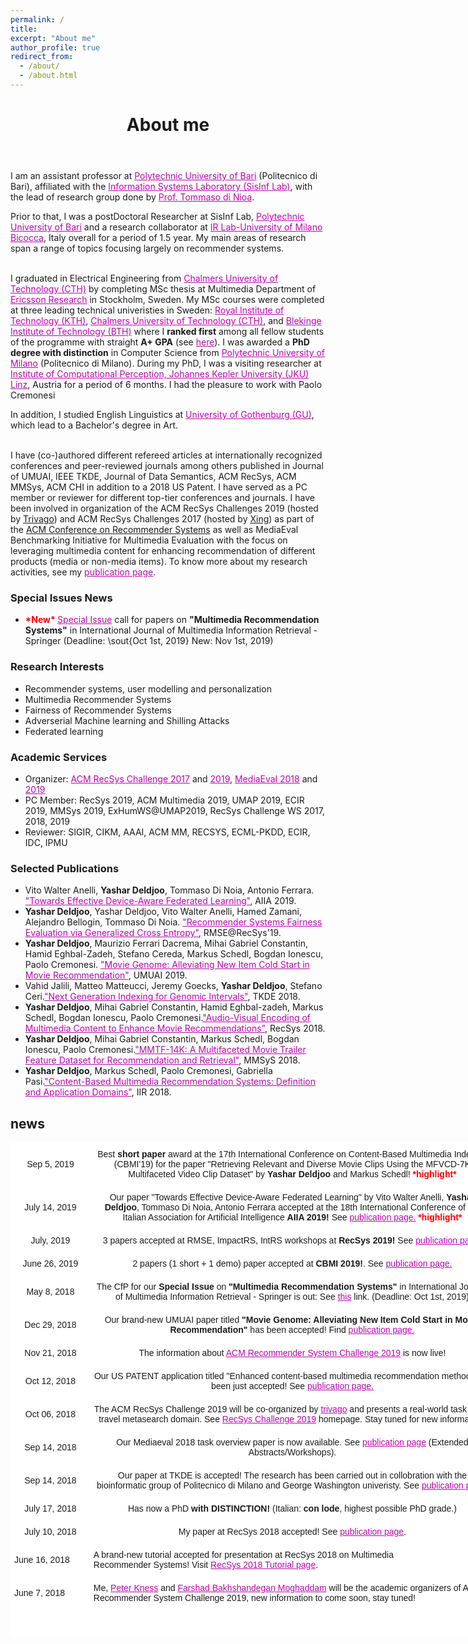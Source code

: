 ```yaml
---
permalink: /
title:
excerpt: "About me"
author_profile: true
redirect_from:
  - /about/
  - /about.html
---
```


<header class="post-header">
<h1 class="post-title">About me</h1>
</header>



<p> I am an assistant professor at  <a href="http://www.en.poliba.it/" target="\_blank" style="color: #B509AC">Polytechnic University of Bari</a> (Politecnico di Bari), affiliated with the  <a href="http://sisinflab.poliba.it/research/" target="\_blank" style="color: #B509AC">Information Systems Laboratory (SisInf Lab)</a>, with the lead of research group done by <a href="http://sisinflab.poliba.it/dinoia/" target="\_blank" style="color: #B509AC">Prof. Tommaso di Nioa</a>. 

Prior to that, I was a postDoctoral Researcher at SisInf Lab, <a href="http://www.en.poliba.it/" target="\_blank" style="color: #B509AC">Polytechnic University of Bari</a> and a research collaborator at <a href="http://www.ir.disco.unimib.it/" target="\_blank" style="color: #B509AC">IR Lab-University of Milano Bicocca</a>, Italy overall for a period of 1.5 year. My main areas of research span a range of topics focusing largely on recommender systems. <br> <br>

I graduated in Electrical Engineering from <a href="https://www.chalmers.se/en/Pages/default.aspx" target="\_blank" style="color: #B509AC">Chalmers University of Technology (CTH)</a> by completing MSc thesis at Multimedia Department of <a href="https://www.ericsson.com/en/future-technologies" target="\_blank" style="color: #B509AC">Ericsson Research</a> in Stockholm, Sweden. My MSc courses were completed at three leading technical univeristies in Sweden: <a href="https://www.kth.se/en" target="\_blank" style="color: #B509AC">Royal Institute of Technology (KTH)</a>, <a href="https://www.chalmers.se/en/Pages/default.aspx" target="\_blank" style="color: #B509AC">Chalmers University of Technology (CTH)</a>, and <a href="https://www.chalmers.se/en/Pages/default.aspx" target="\_blank" style="color: #B509AC">Blekinge Institute of Technology (BTH)</a> where I <b>ranked first</b> among all fellow students of the programme with straight <b>A+ GPA</b> (see <a href="https://drive.google.com/file/d/1Yq5SGot98PPe5_Zsy-Hnbuo9GMGFTcCg/view?usp=sharing" target="\_blank" style="color: #B509AC">here</a>). I was awarded a <b>PhD degree with distinction</b> in Computer Science from <a href="http://www.en.poliba.it/" target="\_blank" style="color: #B509AC">Polytechnic University of Milano</a> (Politecnico di Milano). During my PhD, I was a visiting researcher at <a href="https://www.jku.at/en/institute-of-computational-perception/" target="\_blank" style="color: #B509AC"> Institute of Computational Perception, Johannes Kepler University (JKU) Linz</a>, Austria for a period of 6 months. I had the pleasure to work with Paolo Cremonesi

In addition, I studied English Linguistics at <a href="https://www.gu.se/english" target="\_blank" style="color: #B509AC"> University of Gothenburg (GU)</a>, which lead to a Bachelor's degree in Art. <br> <br>


I have (co-)authored different refereed articles at internationally recognized conferences and peer-reviewed journals among others published in Journal of UMUAI, IEEE TKDE, Journal of Data Semantics, ACM RecSys, ACM MMSys, ACM CHI in addition to a 2018 US Patent. I have served as a PC member or reviewer for different top-tier conferences and journals. I have been involved in organization of the ACM RecSys Challenges 2019 (hosted by <a href="http://www.recsyschallenge.com/2019/">Trivago</a>) and ACM RecSys Challenges 2017 (hosted by <a href="http://www.recsyschallenge.com/2017/">Xing</a>) as part of the <a href="https://recsys.acm.org">ACM Conference on Recommender Systems</a> as well as MediaEval Benchmarking Initiative for Multimedia Evaluation with the focus on leveraging multimedia content for enhancing recommendation of different products (media or non-media items). To know more about my research activities, see my <a href="https://yasdel.github.io/publications/" target="\_blank" style="color: #B509AC">publication page</a>.</p>

  <h3>Special Issues News</h3>

<ul>
  <li> <font color="red"><b>*New* </b></font> <a href="http://www.cp.jku.at/journals/ijmir_2019_cfp.html" target="\_blank" style="color: #B509AC">Special Issue</a> call for papers on <b>"Multimedia Recommendation Systems"</b> in International Journal of Multimedia Information Retrieval - Springer (Deadline: \sout{Oct 1st, 2019} New: Nov 1st, 2019) </li>
</ul>

<h3>Research Interests</h3>

<ul>
  <li> Recommender systems, user modelling and personalization </li>
  <li> Multimedia Recommender Systems</li>
  <li> Fairness of Recommender Systems</li>
  <li> Adverserial Machine learning and Shilling Attacks</li>
  <li> Federated learning </li>
</ul>

<h3>Academic Services</h3>

<ul>
  <li> Organizer: <a href="https://recsys.acm.org/recsys17/challenge/" style="color: #B509AC">ACM RecSys Challenge 2017</a> and <a href="https://recsys.acm.org/recsys19/" style="color: #B509AC">2019</a>, <a href="http://www.multimediaeval.org/mediaeval2018/content4recsys/index.html" style="color: #B509AC">MediaEval 2018</a> and <a href="" style="color: #B509AC">2019</a>   </li>
  <li> PC Member: RecSys 2019, ACM Multimedia 2019, UMAP 2019, ECIR 2019, MMSys 2019, ExHumWS@UMAP2019, RecSys Challenge WS 2017, 2018, 2019
  </li>
  <li> Reviewer: SIGIR, CIKM, AAAI, ACM MM, RECSYS, ECML-PKDD, ECIR, IDC, IPMU </li>
</ul>

<h3>Selected Publications</h3>

<ul>
  <li> Vito Walter Anelli, <b>Yashar Deldjoo</b>, Tommaso Di Noia, Antonio Ferrara. <a href="https://arxiv.org/pdf/1908.07420.pdf" style="color: #B509AC">"Towards Effective Device-Aware Federated Learning"</a>, AIIA 2019.  </li>
  <li> <b>Yashar Deldjoo</b>, Yashar Deldjoo, Vito Walter Anelli, Hamed Zamani, Alejandro Bellogin, Tommaso Di Noia. <a href="http://ceur-ws.org/Vol-2440/short3.pdf" style="color: #B509AC">"Recommender Systems Fairness Evaluation via Generalized Cross Entropy"</a>, RMSE@RecSys'19.  </li>
  <li> <b>Yashar Deldjoo</b>, Maurizio Ferrari Dacrema, Mihai Gabriel Constantin, Hamid Eghbal-Zadeh, Stefano Cereda, Markus Schedl, Bogdan Ionescu, Paolo Cremonesi. <a href="https://doi.org/10.1007/s11257-019-09221-y" style="color: #B509AC">"Movie Genome: Alleviating New Item Cold Start in Movie Recommendation"</a>, UMUAI 2019.  </li>
 <li> Vahid Jalili, Matteo Matteucci, Jeremy Goecks, <b>Yashar Deldjoo</b>, Stefano Ceri.<a href="http://yasdel.github.io/files/Di4TKDE.pdf" style="color: #B509AC">"Next Generation Indexing for Genomic Intervals"</a>, TKDE 2018. </li>
  <li> <b>Yashar Deldjoo</b>, Mihai Gabriel Constantin, Hamid Eghbal-zadeh, Markus Schedl, Bogdan Ionescu, Paolo Cremonesi.<a href="https://doi.org/10.1145/3240323.3240407" style="color: #B509AC">"Audio-Visual Encoding of Multimedia Content to Enhance Movie Recommendations"</a>, RecSys 2018. </li>
  <li> <b>Yashar Deldjoo</b>, Mihai Gabriel Constantin, Markus Schedl, Bogdan Ionescu, Paolo Cremonesi.<a href="http://yasdel.github.io/files/MMSys2018_deldjoo.pdf" style="color: #B509AC">"MMTF-14K: A Multifaceted Movie Trailer Feature Dataset for Recommendation and Retrieval"</a>, MMSyS 2018. </li>
  <li> <b>Yashar Deldjoo</b>, Markus Schedl, Paolo Cremonesi, Gabriella Pasi.<a href="http://ceur-ws.org/Vol-2140/paper15.pdf" style="color: #B509AC">"Content-Based Multimedia Recommendation Systems: Definition and Application Domains"</a>, IIR 2018. </li>
</ul>



<div class="news">
<h2>news</h2>


<style type="text/css">
.tg  {border-collapse:collapse;border-spacing:0;}
.tg td{font-family:Arial, sans-serif;font-size:14px;padding:10px 5px;border-style:solid;border-width:1px;overflow:hidden;word-break:normal;border-color:black;}
.tg th{font-family:Arial, sans-serif;font-size:14px;font-weight:normal;padding:10px 5px;border-style:solid;border-width:1px;overflow:hidden;word-break:normal;border-color:black;}
.tg .tg-xivq{background-color:#ffffff;border-color:#ffffff}
</style>
<table class="tg" style="undefined;table-layout: fixed; width: 775px">
<colgroup>
<col style="width: 127px">
<col style="width: 648px">
</colgroup>
 <tr>
    <th class="tg-xivq">Sep 5, 2019</th>
    <th class="tg-xivq"> Best <b> short paper</b> award at the 17th International Conference on Content-Based Multimedia Indexing (CBMI'19) for the paper "Retrieving Relevant and Diverse Movie Clips Using the MFVCD-7K Multifaceted Video Clip Dataset" by <b>Yashar Deldjoo </b> and Markus Schedl! <font color="red"><b>*highlight*</b></font></th>
  </tr>
 <tr>
    <th class="tg-xivq">July 14, 2019</th>
    <th class="tg-xivq"> Our paper "Towards Effective Device-Aware Federated Learning" by Vito Walter Anelli, <b>Yashar Deldjoo</b>, Tommaso Di Noia, Antonio Ferrara accepted at the 18th International Conference of the Italian Association for Artificial Intelligence <b>AIIA 2019!</b> See <a href="https://yasdel.github.io/publications/" target="\_blank" style="color: #B509AC">publication page.</a> <font color="red"><b>*highlight*</b></font></th>
  </tr>
 <tr>
    <th class="tg-xivq">July, 2019</th>
    <th class="tg-xivq"> 3 papers accepted at RMSE, ImpactRS, IntRS workshops at <b>RecSys 2019!</b> See <a href="https://yasdel.github.io/publications/" target="\_blank" style="color: #B509AC">publication page.</a> </th>
  </tr>
 <tr>
    <th class="tg-xivq">June 26, 2019</th>
    <th class="tg-xivq"> 2 papers (1 short + 1 demo) paper accepted at <b>CBMI 2019!</b>. See <a href="https://yasdel.github.io/publications/" target="\_blank" style="color: #B509AC">publication page.</a> </th>
  </tr>
 <tr>
    <th class="tg-xivq">May 8, 2018</th>
    <th class="tg-xivq"> The CfP for our <b>Special Issue</b> on <b>"Multimedia Recommendation Systems"</b> in International Journal of Multimedia Information Retrieval - Springer is out: See <a href="http://www.cp.jku.at/journals/ijmir_2019_cfp.html" target="\_blank" style="color: #B509AC">this</a> link.  (Deadline: Oct 1st, 2019) </th>
  </tr>
 <tr>
    <th class="tg-xivq">Dec 29, 2018</th>
    <th class="tg-xivq">Our brand-new UMUAI paper titled <b>"Movie Genome: Alleviating New Item Cold Start in Movie Recommendation"</b> has been accepted! Find <a href="https://yasdel.github.io/publications/" target="\_blank" style="color: #B509AC">publication page.</a></th>
  </tr>
 <tr>
    <th class="tg-xivq">Nov 21, 2018</th>
    <th class="tg-xivq">The information about <a href="http://www.recsyschallenge.com/2019/" target="\_blank" style="color: #B509AC">ACM Recommender System Challenge 2019</a> is now live!</th>
  </tr>
 <tr>
    <th class="tg-xivq">Oct 12, 2018</th>
    <th class="tg-xivq">Our US PATENT application titled "Enhanced content-based multimedia recommendation method" has been just accepted! See <a href="https://yasdel.github.io/publications/" target="\_blank" style="color: #B509AC">publication page.</a></th>
  </tr>
  <tr>
    <th class="tg-xivq">Oct 06, 2018</th>
    <th class="tg-xivq">The ACM RecSys Challenge 2019 will be co-organized by <a href="hhttps://www.trivago.it" target="\_blank" style="color: #B509AC">trivago</a> and presents a real-world task in the travel metasearch domain.  See <a href="https://recsys.acm.org/recsys19/challenge/" target="\_blank" style="color: #B509AC">RecSys Challenge 2019</a> homepage. Stay tuned for new information!</th>
  </tr>
  <tr>
    <th class="tg-xivq">Sep 14, 2018</th>
    <th class="tg-xivq">Our Mediaeval 2018 task overview paper is now available. See <a href="https://yasdel.github.io/publications/" target="\_blank" style="color: #B509AC">publication page</a> (Extended Abstracts/Workshops).</th>
  </tr>
  <tr>
    <th class="tg-xivq">Sep 14, 2018</th>
    <th class="tg-xivq">Our paper at TKDE is accepted! The research has been carried out in collobration with the bioinformatic group of Politecnico di Milano and George Washington univeristy. See <a href="https://yasdel.github.io/publications/" target="\_blank" style="color: #B509AC">publication page.</a></th>
  </tr>
  <tr>
    <th class="tg-xivq">July 17, 2018</th>
    <th class="tg-xivq">Has now a PhD <b>with DISTINCTION!</b> (Italian: <b>con lode</b>, highest possible PhD grade.)</th>
  </tr>
  <tr>
    <th class="tg-xivq">July 10, 2018</th>
    <th class="tg-xivq">My paper at RecSys 2018 accepted! See <a href="https://yasdel.github.io/publications/" target="\_blank" style="color: #B509AC">publication page</a>.</th>
  </tr>
  <tr>
    <td class="tg-xivq">June 16, 2018</td>
    <td class="tg-xivq">A brand-new tutorial accepted for presentation at RecSys 2018 on Multimedia<br>Recommender Systems! Visit <a href="https://recsys.acm.org/recsys18/tutorials/#content-tab-1-3-tab" target="\_blank" style="color: #B509AC">RecSys 2018 Tutorial page</a>. </td>
  </tr>
  <tr>
    <td class="tg-xivq">June 7, 2018</td>
    <td class="tg-xivq"> Me,  <a href="https://www.ifs.tuwien.ac.at/~knees/" target="\_blank" style="color: #B509AC">Peter Kness</a>  and  <a href="    https://scholar.google.com/citations?user=JPP5wWcAAAAJ&hl=en" target="\_blank" style="color: #B509AC">Farshad Bakhshandegan Moghaddam</a> will be the academic organizers of ACM Recommender System Challenge 2019, new information to come soon, stay tuned! </td>
</tr>
  <tr>
    <td class="tg-xivq"></td>
    <td class="tg-xivq"></td>
  </tr>
  <tr>
    <td class="tg-xivq"></td>
    <td class="tg-xivq"></td>
  </tr>
</table>
</div>


